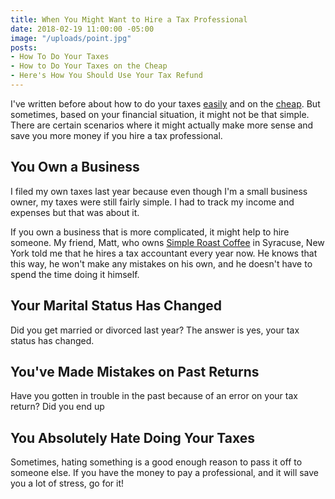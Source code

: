 ```yaml
---
title: When You Might Want to Hire a Tax Professional
date: 2018-02-19 11:00:00 -05:00
image: "/uploads/point.jpg"
posts:
- How To Do Your Taxes
- How to Do Your Taxes on the Cheap
- Here's How You Should Use Your Tax Refund
---
```


I've written before about how to do your taxes [easily](https://www.maggiegermano.com/blog/how-to-do-your-taxes/) and on the [cheap](https://www.maggiegermano.com/blog/how-to-do-your-taxes-on-the-cheap/). But sometimes, based on your financial situation, it might not be that simple. There are certain scenarios where it might actually make more sense and save you more money if you hire a tax professional.

## You Own a Business

I filed my own taxes last year because even though I'm a small business owner, my taxes were still fairly simple. I had to track my income and expenses but that was about it. 

If you own a business that is more complicated, it might help to hire someone. My friend, Matt, who owns [Simple Roast Coffee](http://simpleroastcoffee.com/) in Syracuse, New York told me that he hires a tax accountant every year now. He knows that this way, he won't make any mistakes on his own, and he doesn't have to spend the time doing it himself.

## Your Marital Status Has Changed

Did you get married or divorced last year? The answer is yes, your tax status has changed.

## You've Made Mistakes on Past Returns

Have you gotten in trouble in the past because of an error on your tax return? Did you end up 

## You Absolutely Hate Doing Your Taxes

Sometimes, hating something is a good enough reason to pass it off to someone else. If you have the money to pay a professional, and it will save you a lot of stress, go for it!